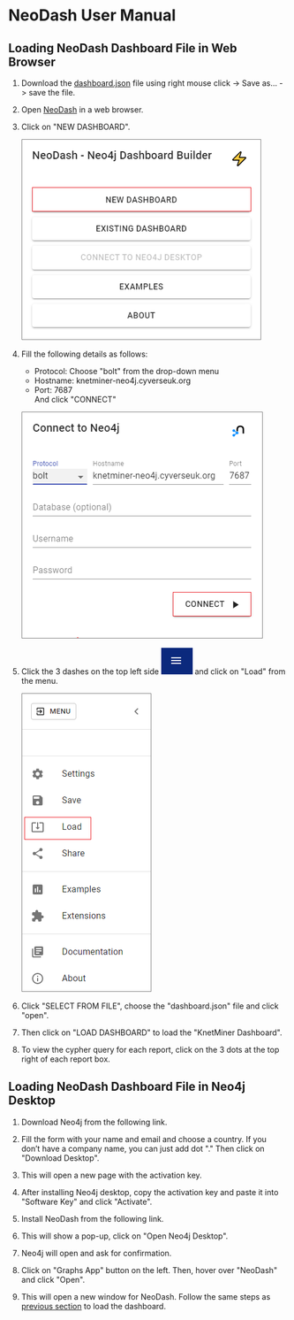# NeoDash User Manual

## Loading NeoDash Dashboard File in Web Browser

1.	Download the [dashboard.json](https://raw.githubusercontent.com/Rothamsted/knetgraphs-gene-traits/e6f111a33fad7a3967a2bb777342ef68c274f11b/NeoDash_dashboard/dashboard.json) file using right mouse click -> Save as… -> save the file.

2.	Open [NeoDash](http://neodash.graphapp.io/) in a web browser.

3.	Click on "NEW DASHBOARD".

    ![image](https://github.com/Rothamsted/knetgraphs-gene-traits/blob/main/images_for_HTML/Picture1.png?raw=true)
                                   
4.	Fill the following details as follows:
    - Protocol: Choose "bolt" from the drop-down menu
    - Hostname: knetminer-neo4j.cyverseuk.org
    - Port: 7687 <br>
    And click "CONNECT"

    ![image](https://github.com/Rothamsted/knetgraphs-gene-traits/blob/main/images_for_HTML/Picture2.png?raw=true)
                        
5.	Click the 3 dashes on the top left side ![image](https://github.com/Rothamsted/knetgraphs-gene-traits/blob/main/images_for_HTML/Picture3.png?raw=true) and click on "Load" from the menu.

    ![image](https://github.com/Rothamsted/knetgraphs-gene-traits/blob/main/images_for_HTML/Picture4.png?raw=true)
                                            
6.	Click "SELECT FROM FILE", choose the "dashboard.json" file and click "open".

7.	Then click on "LOAD DASHBOARD" to load the "KnetMiner Dashboard".

8.	To view the cypher query for each report, click on the 3 dots   at the top right of each report box.



## Loading NeoDash Dashboard File in Neo4j Desktop

1.	Download Neo4j from the following link.

2.	Fill the form with your name and email and choose a country. If you don’t have a company name, you can just add dot "."
Then click on "Download Desktop".
 

3.	This will open a new page with the activation key.
 
4.	After installing Neo4j desktop, copy the activation key and paste it into "Software Key" and click "Activate".

5.	Install NeoDash from the following link.

6.	This will show a pop-up, click on "Open Neo4j Desktop".

7.	Neo4j will open and ask for confirmation. 
 
8.	Click on "Graphs App" button on the left. Then, hover over "NeoDash" and click "Open".
                                                  
9.	This will open a new window for NeoDash. Follow the same steps as [previous section](#loading-neoDash-dashboard-file-in-web-browser) to load the dashboard.
